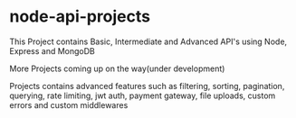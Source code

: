 # node-api-projects

This Project contains Basic, Intermediate and Advanced API's using Node, Express and MongoDB 

More Projects coming up on the way(under development)

Projects contains advanced features such as filtering, sorting, pagination, querying, rate limiting, jwt auth, payment gateway, file uploads, custom errors and custom middlewares
